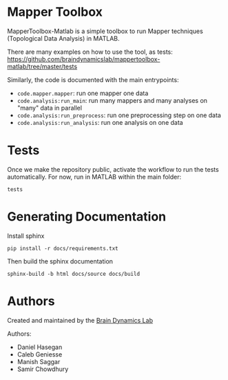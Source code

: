 Mapper Toolbox
==============

MapperToolbox-Matlab is a simple toolbox to run Mapper techniques (Topological Data Analysis) in MATLAB.

There are many examples on how to use the tool, as tests:
     https://github.com/braindynamicslab/mappertoolbox-matlab/tree/master/tests

Similarly, the code is documented with the main entrypoints:

- `code.mapper.mapper`: run one mapper one data
- `code.analysis:run_main`: run many mappers and many analyses on "many" data in parallel
- `code.analysis:run_preprocess`: run one preprocessing step on one data
- `code.analysis:run_analysis`: run one analysis on one data

# Tests

Once we make the repository public, activate the workflow to run the tests automatically.
For now, run in MATLAB within the main folder:
  
    tests

# Generating Documentation

Install sphinx

    pip install -r docs/requirements.txt

Then build the sphinx documentation

    sphinx-build -b html docs/source docs/build

# Authors

Created and maintained by the [Brain Dynamics Lab](https://braindynamicslab.github.io/)

Authors:
- Daniel Hasegan
- Caleb Geniesse
- Manish Saggar
- Samir Chowdhury

